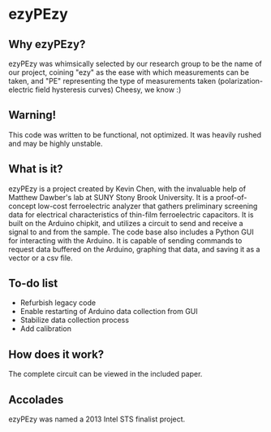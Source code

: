 ezyPEzy
=======

Why ezyPEzy?
------------
ezyPEzy was whimsically selected by our research group to be the name of our project, coining "ezy" as the ease with which measurements can be taken, and "PE" representing the type of measurements taken (polarization-electric field hysteresis curves)
Cheesy, we know :)

Warning!
--------
This code was written to be functional, not optimized. It was heavily rushed and may be highly unstable.

What is it?
-----------
ezyPEzy is a project created by Kevin Chen, with the invaluable help of Matthew Dawber's lab at SUNY Stony Brook University. It is a proof-of-concept low-cost ferroelectric analyzer that gathers preliminary screening data for electrical characteristics of thin-film ferroelectric capacitors. It is built on the Arduino chipkit, and utilizes a circuit to send and receive a signal to and from the sample. The code base also includes a Python GUI for interacting with the Arduino. It is capable of sending commands to request data buffered on the Arduino, graphing that data, and saving it as a vector or a csv file.

To-do list
----------
* Refurbish legacy code
* Enable restarting of Arduino data collection from GUI
* Stabilize data collection process
* Add calibration

How does it work?
-----------------
The complete circuit can be viewed in the included paper.

Accolades
---------
ezyPEzy was named a 2013 Intel STS finalist project.
